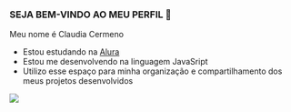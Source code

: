 ### SEJA BEM-VINDO AO MEU PERFIL 🖤

Meu nome é Claudia Cermeno

- Estou estudando na  [Alura](https://www.alura.com.br)
- Estou me desenvolvendo na linguagem JavaSript
- Utilizo esse espaço para minha organização e compartilhamento dos meus projetos desenvolvidos






![](https://media.tenor.com/VOoTrfIqpg0AAAAM/waiting-cat-filing-nail.gif)
